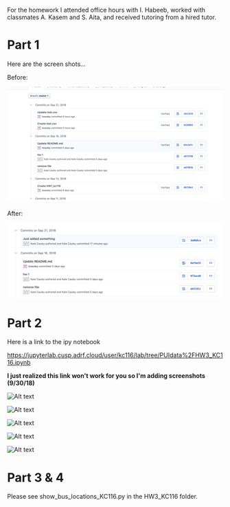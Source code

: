For the homework I attended office hours with I. Habeeb, worked with classmates A. Kasem and S. Aita, and received tutoring from a hired tutor.


 # Part 1  

Here are the screen shots...

Before:

![Alt text](../HW3_kc116/commit.png)

After:

![Alt text](../HW3_kc116/commit2.png)


# Part 2

Here is a link to the ipy notebook

https://jupyterlab.cusp.adrf.cloud/user/kc116/lab/tree/PUIdata%2FHW3_KC116.ipynb

**I just realized this link won't work for you so I'm adding screenshots (9/30/18)**

![Alt text](../HW3_kc116/screenshot1.png)

![Alt text](https://lh3.googleusercontent.com/-jb5rrkK2aUk/W7DbwI-DhWI/AAAAAAAABUA/MVxed0JI4VYstuHqaSXhHpJAi3LCsfxIQCL0BGAYYCw/h1240/2018-09-30.png)

![Alt text](../HW3_kc116/screenshot3.png)

![Alt text](../HW3_kc116/screenshot4.png)

![Alt text](../HW3_kc116/screenshot5.png)






# Part 3 & 4

Please see show_bus_locations_KC116.py in the HW3_KC116 folder.
